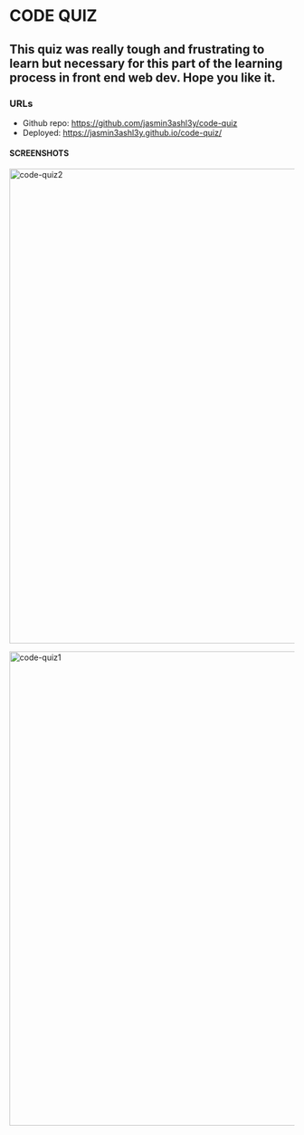 # CODE QUIZ

## This quiz was really tough and frustrating to learn but necessary for this part of the learning process in front end web dev. Hope you like it.

### URLs

* Github repo: https://github.com/jasmin3ashl3y/code-quiz
* Deployed: https://jasmin3ashl3y.github.io/code-quiz/

#### SCREENSHOTS

<img width="838" alt="code-quiz2" src="https://user-images.githubusercontent.com/88739996/139351520-2b9a4712-8c3e-47ad-88d9-ba27a0b35d03.PNG">
<p></p>
<img width="837" alt="code-quiz1" src="https://user-images.githubusercontent.com/88739996/139351579-ae28f41d-70c3-485a-8dbc-10d372ecea0f.PNG">

